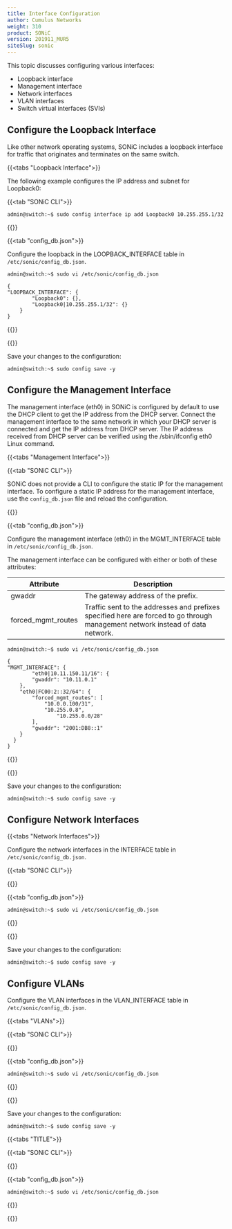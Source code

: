 ```yaml
---
title: Interface Configuration
author: Cumulus Networks
weight: 310
product: SONiC
version: 201911_MUR5
siteSlug: sonic
---
```


This topic discusses configuring various interfaces:

- Loopback interface
- Management interface
- Network interfaces
- VLAN interfaces
- Switch virtual interfaces (SVIs)

## Configure the Loopback Interface

Like other network operating systems, SONiC includes a loopback interface for traffic that originates and terminates on the same switch.

{{<tabs "Loopback Interface">}}

The following example configures the IP address and subnet for Loopback0:

{{<tab "SONiC CLI">}}

```
admin@switch:~$ sudo config interface ip add Loopback0 10.255.255.1/32
```

{{</tab>}}

{{<tab "config_db.json">}}

Configure the loopback in the LOOPBACK_INTERFACE table in `/etc/sonic/config_db.json`.

```
admin@switch:~$ sudo vi /etc/sonic/config_db.json

{
"LOOPBACK_INTERFACE": {
        "Loopback0": {},
        "Loopback0|10.255.255.1/32": {}
    }
}
```

{{</tab>}}

{{</tabs>}}

Save your changes to the configuration:

    admin@switch:~$ sudo config save -y

## Configure the Management Interface

The management interface (eth0) in SONiC is configured by default to use the DHCP client to get the IP address from the DHCP server. Connect the management interface to the same network in which your DHCP server is connected and get the IP address from DHCP server. The IP address received from DHCP server can be verified using the /sbin/ifconfig eth0 Linux command.

{{<tabs "Management Interface">}}

{{<tab "SONiC CLI">}}

SONiC does not provide a CLI to configure the static IP for the management interface. To configure a static IP address for the management interface, use the `config_db.json` file and reload the configuration.

{{</tab>}}

{{<tab "config_db.json">}}

Configure the management interface (eth0) in the MGMT_INTERFACE table in `/etc/sonic/config_db.json`.

The management interface can be configured with either or both of these attributes:

| Attribute | Description |
| --------- | ----------- |
| gwaddr | The gateway address of the prefix. |
| forced_mgmt_routes | Traffic sent to the addresses and prefixes specified here are forced to go through management network instead of data network. |

```
admin@switch:~$ sudo vi /etc/sonic/config_db.json

{
"MGMT_INTERFACE": {
        "eth0|10.11.150.11/16": {
        "gwaddr": "10.11.0.1"
    },
    "eth0|FC00:2::32/64": {
        "forced_mgmt_routes": [
            "10.0.0.100/31",
            "10.255.0.8",
                "10.255.0.0/28"
        ],
        "gwaddr": "2001:DB8::1"
    }
  }
}
```

{{</tab>}}

{{</tabs>}}

Save your changes to the configuration:

    admin@switch:~$ sudo config save -y

## Configure Network Interfaces


{{<tabs "Network Interfaces">}}

Configure the network interfaces in the INTERFACE table in `/etc/sonic/config_db.json`.

{{<tab "SONiC CLI">}}


{{</tab>}}

{{<tab "config_db.json">}}

```
admin@switch:~$ sudo vi /etc/sonic/config_db.json

```

{{</tab>}}

{{</tabs>}}

Save your changes to the configuration:

    admin@switch:~$ sudo config save -y

## Configure VLANs

Configure the VLAN interfaces in the VLAN_INTERFACE table in `/etc/sonic/config_db.json`.

{{<tabs "VLANs">}}

{{<tab "SONiC CLI">}}


{{</tab>}}

{{<tab "config_db.json">}}

```
admin@switch:~$ sudo vi /etc/sonic/config_db.json

```

{{</tab>}}

{{</tabs>}}

Save your changes to the configuration:

    admin@switch:~$ sudo config save -y

{{<tabs "TITLE">}}

{{<tab "SONiC CLI">}}


{{</tab>}}

{{<tab "config_db.json">}}

```
admin@switch:~$ sudo vi /etc/sonic/config_db.json

```

{{</tab>}}

{{</tabs>}}
